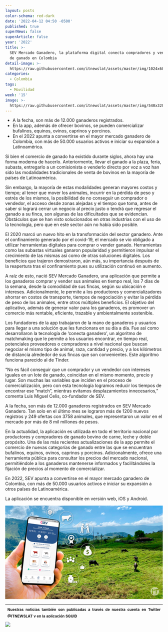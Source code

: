 ```yaml
---
layout: posts
color-schema: red-dark
date: '2022-04-12 04:50 -0500'
published: true
superNews: false
superArticle: false
year: '2022'
title: >-
  SEV Mercado Ganadero, la plataforma digital conecta compradores y vendedores
  de ganado en Colombia
detail-image: >-
  https://raw.githubusercontent.com/itnewslat/assets/master/img/1024x680/cserv-g.jpg
categories:
  - Colombia
tags:
  - Movilidad
week: '15'
image: >-
  https://raw.githubusercontent.com/itnewslat/assets/master/img/540x320/cserv-p.jpg
---
```

- A la fecha, son más de 12.000 ganaderos registrados.
- En la app, además de ofrecer bovinos, se pueden comercializar bufalinos, equinos, ovinos, caprinos y porcinos.
- En el 2022 apunta a convertirse en el mayor mercado ganadero de Colombia, con más de 50.000 usuarios activos e iniciar su expansión a Latinoamérica.

Si bien el comercio de ganado ha existido durante siglos, ahora hay una forma moderna de hacerlo.  Anteriormente, llevar el ganado a la plaza, feria, subasta, entregarlo a un comisionista o venderlo directo por voz a voz  han sido las modalidades tradicionales de venta de bovinos en la mayoría de países de Latinoamérica.
 
Sin embargo, la mayoría de estas modalidades generan mayores costos y tiempo; al tener que mover los animales, incurrir en la pérdida de peso y estrés de los mismos, la posibilidad de no conseguir un comprador o vendedor, el acceso desde zonas alejadas y el tiempo que toma, antes de saber si logrará cerrar un negocio al precio justo o tendrá que regresar el ganado a su finca, son algunas de las dificultades que se evidencian. Obstáculos que se han visto solucionados en otras industrias con el uso de la tecnología, pero que en este sector aún no había sido posible.
 
El 2020 marcó un nuevo hito en la transformación del sector ganadero. Ante el confinamiento generado por el covid-19, el mercado se vio obligado a utilizar herramientas digitales para comprar o vender ganado. Herramientas como las subastas virtuales ganaron popularidad y permitieron impulsar el crecimiento de las mismas así como de otras soluciones digitales. Los beneficios que trajeron demostraron, aún más, su importancia después de la reapertura tras el confinamiento pues su utilización continuó en aumento. 

A raíz de esto, nació SEV Mercado Ganadero, una aplicación que permite a los ganaderos comprar y vender sus animales en tiempo real, los 7 días de la semana, desde la comodidad de sus fincas, según su ubicación e intereses. Adicionalmente, le permite a los productores y comercializadores ahorrar en costos de transporte, tiempos de negociación y evitar la pérdida de peso de los animales, entre otros múltiples beneficios. El objetivo del aplicativo, además de generar valor para los ganaderos, es promover un comercio más rentable, eficiente, trazable y ambientalmente sostenible.
 
Los fundadores de la app trabajaron de la mano de ganaderos y usuarios para llegar a una solución que les funcionara en su día a día. Fue así como desarrollaron la tecnología de ‘conecta ganadero’, un algoritmo de matchmaking que le permite a los usuarios encontrar, en tiempo real, potenciales proveedores o compradores a nivel nacional que buscan negociar el mismo tipo de animal, raza, cantidad y precio, y a los kilómetros de distancia alrededor de sus fincas que son convenientes. Este algoritmo funciona parecido al de Tinder.
 
“No es fácil conseguir que un comprador y un vendedor con intereses iguales en un lote de ganado, coincidan en el mismo momento, precio y lugar. Son muchas las variables que inciden en el proceso de comercialización, pero con esta tecnología logramos reducir los tiempos de encontrar ese “match”, mientras evitamos desplazamientos innecesarios,” comenta Luis Miguel Celis, co-fundador de SEV.
 
A la fecha, son más de 12.000 ganaderos registrados en SEV Mercado Ganadero. Tan solo en el último mes se lograron más de 1200 nuevos registros y 249 ofertas con 3758 animales, que representaron un valor en el mercado por más de 8 mil millones de pesos.

En la actualidad, la aplicación es utilizada en todo el territorio nacional por productores y compradores de ganado bovino de carne, leche y doble propósito. Una de las más recientes actualizaciones de la app permite el comercio de nuevas categorías de ganado entre las que se encuentran bufalinos, equinos, ovinos, caprinos y porcinos. Adicionalmente, ofrece una herramienta pública para consultar los precios del mercado nacional, permitiéndole a los ganaderos mantenerse informados y facilitándoles la fijación de precios al momento de comercializar.
 
En 2022, SEV apunta a convertirse en el mayor mercado ganadero de Colombia, con más de 50.000 usuarios activos e iniciar su expansión a otros países de Latinoamérica.
 
La aplicación se encuentra disponible en versión web, iOS y Android.

![](https://raw.githubusercontent.com/itnewslat/assets/master/img/540x320/cserv-p.jpg)

<table style="height: 42px;" width="569">
<tbody>
<tr>
<td style="text-align: justify;"><sub><strong>Nuestras noticias también son publicadas a través de nuestra cuenta en Twitter <a href="https://twitter.com/itnewslat?lang=es">@ITNEWSLAT</a> y en la aplicación <a href="https://squidapp.co/en/">SQUID</a></strong></sub></td>
</tr>
</tbody>
</table>

<img src="https://tracker.metricool.com/c3po.jpg?hash=56f88a41e39ab42c063cc51676587a04"/>
